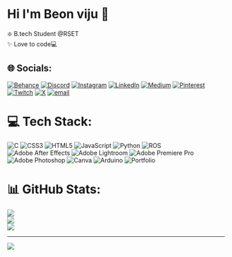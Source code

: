 # Hi I'm Beon viju 🌟

❇️ B.tech Student @RSET<br/>
✨ Love to code💻<br/>


## 🌐 Socials:
[![Behance](https://img.shields.io/badge/Behance-1769ff?logo=behance&logoColor=white)]((https://www.behance.net/beonviju1)) [![Discord](https://img.shields.io/badge/Discord-%237289DA.svg?logo=discord&logoColor=white)](https://discord.gg/https://discord.gg/aupzBJqD) [![Instagram](https://img.shields.io/badge/Instagram-%23E4405F.svg?logo=Instagram&logoColor=white)](https://instagram.com/beonviju) [![LinkedIn](https://img.shields.io/badge/LinkedIn-%230077B5.svg?logo=linkedin&logoColor=white)](https://linkedin.com/in/beon-viju) [![Medium](https://img.shields.io/badge/Medium-12100E?logo=medium&logoColor=white)](https://medium.com/@Beonviju) [![Pinterest](https://img.shields.io/badge/Pinterest-%23E60023.svg?logo=Pinterest&logoColor=white)](https://pinterest.com/Shot.by.nx3b) [![Twitch](https://img.shields.io/badge/Twitch-%239146FF.svg?logo=Twitch&logoColor=white)](https://twitch.tv/beonviju) [![X](https://img.shields.io/badge/X-black.svg?logo=X&logoColor=white)](https://x.com/@Beonviju) [![email](https://img.shields.io/badge/Email-D14836?logo=gmail&logoColor=white)](mailto:beonviju@gmail.com) 

# 💻 Tech Stack:
![C](https://img.shields.io/badge/c-%2300599C.svg?style=for-the-badge&logo=c&logoColor=white) ![CSS3](https://img.shields.io/badge/css3-%231572B6.svg?style=for-the-badge&logo=css3&logoColor=white) ![HTML5](https://img.shields.io/badge/html5-%23E34F26.svg?style=for-the-badge&logo=html5&logoColor=white) ![JavaScript](https://img.shields.io/badge/javascript-%23323330.svg?style=for-the-badge&logo=javascript&logoColor=%23F7DF1E) ![Python](https://img.shields.io/badge/python-3670A0?style=for-the-badge&logo=python&logoColor=ffdd54) ![ROS](https://img.shields.io/badge/ros-%230A0FF9.svg?style=for-the-badge&logo=ros&logoColor=white) ![Adobe After Effects](https://img.shields.io/badge/Adobe%20After%20Effects-9999FF.svg?style=for-the-badge&logo=Adobe%20After%20Effects&logoColor=white) ![Adobe Lightroom](https://img.shields.io/badge/Adobe%20Lightroom-31A8FF.svg?style=for-the-badge&logo=Adobe%20Lightroom&logoColor=white) ![Adobe Premiere Pro](https://img.shields.io/badge/Adobe%20Premiere%20Pro-9999FF.svg?style=for-the-badge&logo=Adobe%20Premiere%20Pro&logoColor=white) ![Adobe Photoshop](https://img.shields.io/badge/adobe%20photoshop-%2331A8FF.svg?style=for-the-badge&logo=adobe%20photoshop&logoColor=white) ![Canva](https://img.shields.io/badge/Canva-%2300C4CC.svg?style=for-the-badge&logo=Canva&logoColor=white) ![Arduino](https://img.shields.io/badge/-Arduino-00979D?style=for-the-badge&logo=Arduino&logoColor=white) ![Portfolio](https://img.shields.io/badge/Portfolio-%23000000.svg?style=for-the-badge&logo=firefox&logoColor=#FF7139)
# 📊 GitHub Stats:
![](https://github-readme-stats.vercel.app/api?username=beonviju&theme=merko&hide_border=false&include_all_commits=false&count_private=false)<br/>
![](https://nirzak-streak-stats.vercel.app/?user=beonviju&theme=merko&hide_border=false)<br/>
![](https://github-readme-stats.vercel.app/api/top-langs/?username=beonviju&theme=merko&hide_border=false&include_all_commits=false&count_private=false&layout=compact)

---
[![](https://visitcount.itsvg.in/api?id=beonviju&icon=0&color=0)](https://visitcount.itsvg.in)

<!-- Proudly created with GPRM ( https://gprm.itsvg.in ) -->
